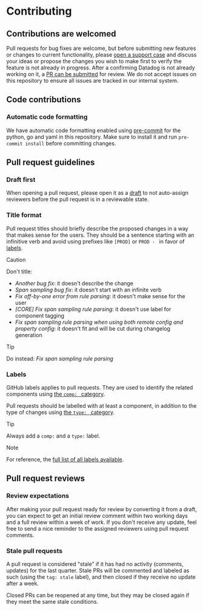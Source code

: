 # Contributing

## Contributions are welcomed

Pull requests for bug fixes are welcome, but before submitting new features or changes to current
functionality, please [open a support case](https://help.datadoghq.com/hc/en-us/requests/new)
and discuss your ideas or propose the changes you wish to make first to verify the feature is not already in progress. After a confirming Datadog is not already working on it, a [PR can be
submitted](#pull-request-guidelines) for review. We do not accept issues on this repository to ensure all issues are tracked in our internal system.

## Code contributions

### Automatic code formatting

We have automatic code formatting enabled using [pre-commit](https://pre-commit.com/#install) for the python, go and yaml in this repository. Make sure to install it and run `pre-commit install` before committing changes.

## Pull request guidelines

### Draft first

When opening a pull request, please open it as a [draft](https://github.blog/2019-02-14-introducing-draft-pull-requests/) to not auto-assign reviewers before the pull request is in a reviewable state.

### Title format

Pull request titles should briefly describe the proposed changes in a way that makes sense for the users.
They should be a sentence starting with an infinitive verb and avoid using prefixes like `[PROD]` or `PROD - ` in favor of [labels](#labels).

>[!CAUTION]
> Don't title:
> * _Another bug fix_: it doesn't describe the change
> * _Span sampling bug fix_: it doesn't start with an infinite verb
> * _Fix off-by-one error from rule parsing_: it doesn't make sense for the user
> * _[CORE] Fix span sampling rule parsing_: it doesn't use label for component tagging
> * _Fix span sampling rule parsing when using both remote config and property config_: it doesn't fit and will be cut during changelog generation

>[!TIP]
> Do instead: _Fix span sampling rule parsing_

### Labels

GitHub labels applies to pull requests.
They are used to identify the related components using [the `comp: ` category](https://github.com/DataDog/azure-log-forwarding-orchestration/labels?q=comp%3A).

Pull requests should be labelled with at least a component, in addition to the type of changes using [the `type: ` category](https://github.com/DataDog/azure-log-forwarding-orchestration/labels?q=type).

>[!TIP]
> Always add a `comp:` and a `type:` label.

>[!NOTE]
> For reference, the [full list of all labels available](https://github.com/DataDog/azure-log-forwarding-orchestration/labels).

## Pull request reviews

### Review expectations

After making your pull request ready for review by converting it from a draft, you can expect to get an initial review comment within two working days and a full review within a week of work.
If you don't receive any update, feel free to send a nice reminder to the assigned reviewers using pull request comments.

### Stale pull requests

A pull request is considered "stale" if it has had no activity (comments, updates) for the last quarter.
Stale PRs will be commented and labeled as such (using the `tag: stale` label), and then closed if they receive no update after a week.

Closed PRs can be reopened at any time, but they may be closed again if they meet the same stale conditions.
